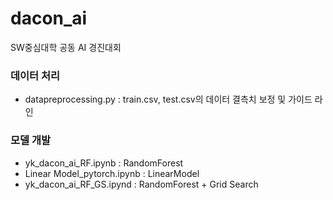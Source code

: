 # dacon_ai
SW중심대학 공동 AI 경진대회

### 데이터 처리
- datapreprocessing.py : train.csv, test.csv의 데이터 결측치 보정 및 가이드 라인

### 모델 개발
- yk_dacon_ai_RF.ipynb : RandomForest
- Linear Model_pytorch.ipynb : LinearModel
- yk_dacon_ai_RF_GS.ipynd : RandomForest + Grid Search
